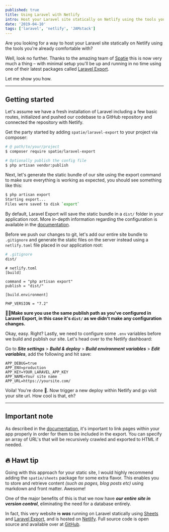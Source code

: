 ```yaml
---
published: true
title: Using Laravel with Netlify
intro: Host your Laravel site statically on Netlify using the tools you're already comfortable with.
date: '2019-04-10'
tags: ['laravel', 'netlify', 'JAMstack']
---
```

Are you looking for a way to host your Laravel site statically on Netlify using the tools you're already comfortable with?

Well, look no further. Thanks to the amazing team of [Spatie](https://spatie.be/) this is now very much a thing – with minimal setup you'll be up and running in no time using one of their latest packages called [Laravel Export](https://github.com/spatie/laravel-export).

Let me show you how.

***

## Getting started

Let's assume we have a fresh installation of Laravel including a few basic routes, initialized and pushed our codebase to a GitHub repository and connected the repository with Netlify.

Get the party started by adding `spatie/laravel-export` to your project via composer:

``` bash
# @ path/to/your/project
$ composer require spatie/laravel-export

# Optionally publish the config file
$ php artisan vendor:publish
```

Next, let's generate the static bundle of our site using the export command to make sure everything is working as expected, you should see something like this:

``` bash
$ php artisan export
Starting export...
Files were saved to disk `export`
```

By default, Laravel Export will save the static bundle in a `dist/` folder in your application root. More in-depth information regarding the configuration is available in the [documentation](https://github.com/spatie/laravel-export#configuration).

Before we push our changes to git, let's add our entire site bundle to `.gitignore` and generate the static files on the server instead using a `netlify.toml` file placed in our application root:

``` bash
# .gitignore
dist/
```

``` nginx
# netlify.toml
[build]

command = "php artisan export"
publish = "dist/"

[build.environment]

PHP_VERSION = "7.2"
```

**☝🏻Make sure you use the same publish path as you've configured in Laravel Export, in this case it's `dist/` as we didn't make any configuration changes.**

Okay, easy. Right? Lastly, we need to configure some `.env` variables before we build and publish our site. Let's head over to the Netlify dashboard:

Go to **_Site settings_** > **_Build & deploy_** > **_Build environment variables_** > **_Edit variables_**, add the following and hit save:

``` env
APP_DEBUG=true
APP_ENV=production
APP_KEY=YOUR_LARAVEL_APP_KEY
APP_NAME=Your site name
APP_URL=https://yoursite.com/
```

Voila! You're done 🎉. Now trigger a new deploy within Netlify and go visit your site url. How cool is that, eh?

***

## Important note

As described in the [documentation](https://github.com/spatie/laravel-export#determining-the-export-contents), it's important to link pages within your app properly in order for them to be included in the export. You can specify an array of URL's that will be recursively crawled and exported to HTML if needed.

## 🔥 Hawt tip

Going with this approach for your static site, I would highly recommend adding the `spatie/sheets` package for some extra flavor. This enables you to store and retrieve content _(such as pages, blog posts etc)_ using markdown and front matter. Awesome!

One of the major benefits of this is that we now have **_our entire site in version control_**, eliminating the need for a database entirely.

In fact, this very website ~~is~~ **_was_** running on Laravel statically using [Sheets](https://github.com/spatie/sheets/) and [Laravel Export](https://github.com/spatie/laravel-export), and is hosted on [Netlify](https://www.netlify.com/). Full source code is open source and available over at [GitHub](https://github.com/robbinworks/site-2019-laravel).
